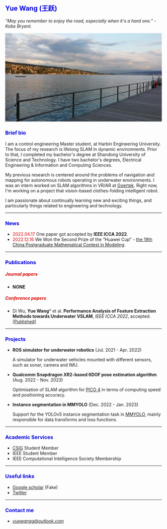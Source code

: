 ## <font color="#0000dd">Yue Wang (王跃)</font>

*“May you remember to enjoy the road, especially when it's a hard one.” - Kobe Bryant.*

![img](img.jpg)

### <font color="#0000dd">Brief bio</font>

I am a control engineering Master student, at Harbin Engineering University. The focus of my research is lifelong SLAM in dynamic environments. Prior to that, I completed my bachelor's degree at Shandong University of Science and Technology. I have two bachelor's degrees, Electrical Engineering & Information and Computing Sciences.

My previous research is centered around the problems of navigation and mapping for autonomous robots operating in underwater environments. I was an intern worked on SLAM algorithms in VR/AR at [Goertek](https://www.goertek.com/en/). Right now, I'm working on a project that vision-based clothes-folding intelligent robot.

I am passionate about continually learning new and exciting things, and particularly things related to engineering and technology.

---

### <font color="#0000dd">News</font>

- <font color="#dd0000">2022.04.17</font> One paper got accepted by **IEEE ICCA 2022**.
- <font color="#dd0000">2022.12.16</font> We Won the Second Prize of the “Huawei Cup” - [the 19th China Postgraduate Mathematical Contest in Modeling](https://cpipc.acge.org.cn/cw/hp/4).

---

### <font color="#0000dd">Publications</font>

##### <font color="#dd0000">Journal papers</font>

- **NONE**

##### <font color="#dd0000">Conference papers</font>

- Di Wu, **Yue Wang**\* et al. **Performance Analysis of Feature Extraction Methods towards Underwater VSLAM**, *IEEE ICCA 2022*, accepted. [[Published](https://ieeexplore.ieee.org/document/9831964)]

---

### <font color="#0000dd">Projects</font>

- **ROS simulator for underwater robotics** (Jul. 2021 - Apr. 2022)

  A simulator for underwater vehicles mounted with different sensors, such as sonar, camera and IMU.
- **Qualcomm Snapdragon XR2-based 6DOF pose estimation algorithm** (Aug. 2022 - Nov. 2023)

  Optimisation of SLAM algorithm for [PICO 4](https://www.picoxr.com/global/activity/xmax_deals?utm_source=official_website) in terms of computing speed and positioning accuracy.
- **Instance segmentation in MMYOLO** (Dec. 2022 - Jan. 2023)

  Support for the YOLOv5 instance segmentation task in [MMYOLO](https://github.com/open-mmlab/mmyolo), mainly responsible for data transforms and loss functions.

---

### <font color="#0000dd">Academic Services</font>

- [CSIG](http://www.csig.org.cn/) Student Member
- IEEE Student Member
- IEEE Computational Intelligence Society Membership

---

### <font color="#0000dd">Useful links</font>

- [Google scholar]() (Fake)
- [Twitter](https://twitter.com/yuewanggg)

---

### <font color="#0000dd">Contact me</font>

- *yuewangg@outlook.com*
